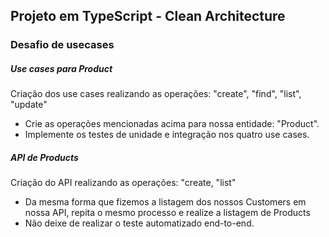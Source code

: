 ## Projeto em TypeScript - Clean Architecture

### Desafio de usecases

##### Use cases para Product

Criação dos use cases realizando as operações: "create", "find", "list", "update"

* Crie as operações mencionadas acima para nossa entidade: "Product".
* Implemente os testes de unidade e integração nos quatro use cases.

##### API de Products

Criação do API realizando as operações: "create, "list"

* Da mesma forma que fizemos a listagem dos nossos Customers em nossa API, repita o mesmo processo e realize a listagem de Products
* Não deixe de realizar o teste automatizado end-to-end.